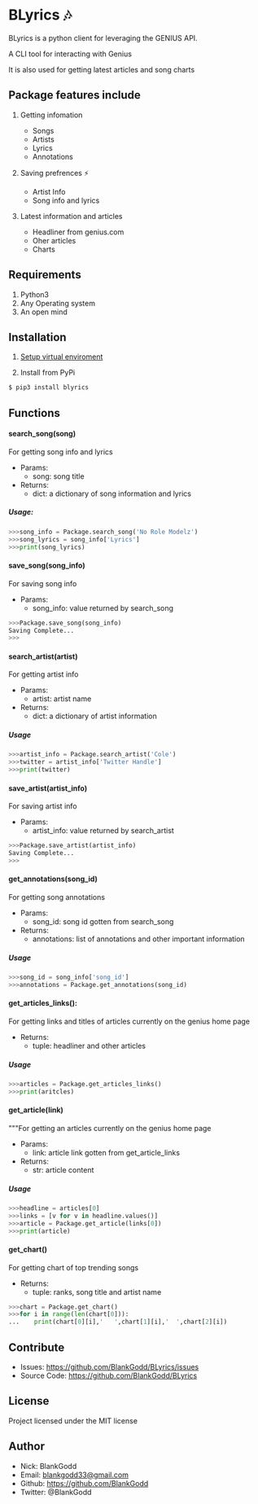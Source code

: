 # BLyrics :notes: 
BLyrics is a python client for leveraging the GENIUS API.

A CLI tool for interacting with Genius

It is also used for getting latest articles and song charts

## Package features include
1. Getting infomation 
   - Songs 
   - Artists 
   - Lyrics 
   - Annotations 

2. Saving prefrences :zap:
   - Artist Info
   - Song info and lyrics
   
3. Latest information and articles
   - Headliner from genius.com
   - Oher articles
   - Charts

## Requirements
1. Python3 
2. Any Operating system
3. An open mind

## Installation

1. [Setup virtual enviroment](https://realpython.com/python-virtual-environments-a-primer/)

2. Install from PyPi
```sh
$ pip3 install blyrics
```

## Functions
#### search_song(song)
For getting song info and lyrics
- Params:
  - song: song title
- Returns:
  - dict: a dictionary of song information and lyrics

##### Usage:
```py
>>>song_info = Package.search_song('No Role Modelz')
>>>song_lyrics = song_info['Lyrics']
>>>print(song_lyrics)
```

#### save_song(song_info)
For saving song info
- Params:
  - song_info: value returned by search_song

```py
>>>Package.save_song(song_info)
Saving Complete...
>>>
```

#### search_artist(artist)
For getting artist info 
- Params:
  - artist: artist name
- Returns:
  - dict: a dictionary of artist information

##### Usage
```py
>>>artist_info = Package.search_artist('Cole')
>>>twitter = artist_info['Twitter Handle']
>>>print(twitter)
```

#### save_artist(artist_info)
For saving artist info
- Params:
  - artist_info: value returned by search_artist

```py
>>>Package.save_artist(artist_info)
Saving Complete...
>>>
```

#### get_annotations(song_id)
For getting song annotations
- Params:
  - song_id: song id gotten from search_song
- Returns:
  - annotations: list of annotations and other important information
    
##### Usage
```py
>>>song_id = song_info['song_id']
>>>annotations = Package.get_annotations(song_id)
```

#### get_articles_links():
For getting links and titles of articles currently on the genius home page
- Returns:
  - tuple: headliner and other articles
    
##### Usage
```py
>>>articles = Package.get_articles_links()
>>>print(aritcles)
```

#### get_article(link)
"""For getting an articles currently on the genius home page
- Params:
  - link: article link gotten from get_article_links
- Returns:
  - str: article content

##### Usage
```py
>>>headline = articles[0]
>>>links = [v for v in headline.values()]
>>>article = Package.get_article(links[0])
>>>print(article)
```

#### get_chart()
For getting chart of top trending songs
- Returns:
  - tuple: ranks, song title and artist name

```py
>>>chart = Package.get_chart()
>>>for i in range(len(chart[0])):
...    print(chart[0][i],'   ',chart[1][i],'  ',chart[2][i])
```

## Contribute
- Issues: https://github.com/BlankGodd/BLyrics/issues
- Source Code: https://github.com/BlankGodd/BLyrics

## License
Project licensed under the MIT license

## Author
- Nick: BlankGodd
- Email: blankgodd33@gmail.com
- Github: https://github.com/BlankGodd
- Twitter: @BlankGodd
   
   
